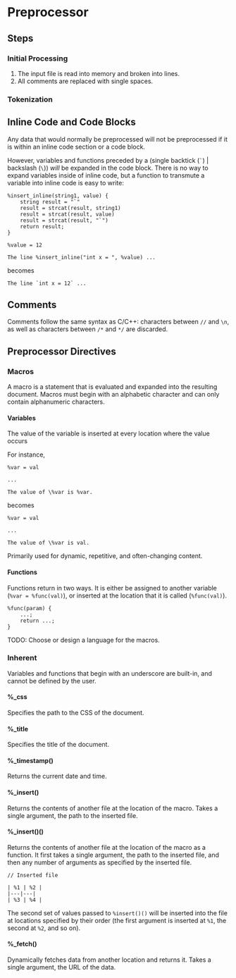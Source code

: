 # Preprocessor

## Steps

### Initial Processing

1. The input file is read into memory and broken into lines.
2. All comments are replaced with single spaces.

### Tokenization

## Inline Code and Code Blocks

Any data that would normally be preprocessed will not be preprocessed if it is within an inline code section or a code block.

However, variables and functions preceded by a (single backtick (`` ` ``) | backslash (`\`)) *will* be expanded in the code block. There is no way to expand variables inside of inline code, but a function to transmute a variable into inline code is easy to write:

```
%insert_inline(string1, value) {
	string result = "`"
	result = strcat(result, string1)
	result = strcat(result, value)
	result = strcat(result, "`")
	return result;
}

%value = 12

The line %insert_inline("int x = ", %value) ...
```

becomes

```
The line `int x = 12` ...
```

## Comments

Comments follow the same syntax as C/C++: characters between `//` and `\n`, as well as characters between `/*` and `*/` are discarded.

## Preprocessor Directives

### Macros

A macro is a statement that is evaluated and expanded into the resulting document. Macros must begin with an alphabetic character and can only contain alphanumeric characters.

#### Variables

The value of the variable is inserted at every location where the value occurs

For instance,
```
%var = val

...

The value of \%var is %var.
```
becomes
```
%var = val

...

The value of \%var is val.
```

Primarily used for dynamic, repetitive, and often-changing content.

#### Functions

Functions return in two ways. It is either be assigned to another variable (`%var = %func(val)`), or inserted at the location that it is called (`%func(val)`).

```
%func(param) {
	...;
	return ...;
}
```

TODO: Choose or design a language for the macros.

### Inherent

Variables and functions that begin with an underscore are built-in, and cannot be defined by the user.

#### %_css

Specifies the path to the CSS of the document.

#### %_title

Specifies the title of the document.

#### %_timestamp()

Returns the current date and time.

#### %_insert()

Returns the contents of another file at the location of the macro. Takes a single argument, the path to the inserted file.

#### %_insert()()

Returns the contents of another file at the location of the macro as a function. It first takes a single argument, the path to the inserted file, and then any number of arguments as specified by the inserted file.

```
// Inserted file

| %1 | %2 |
|---|---|
| %3 | %4 |
```

The second set of values passed to `%insert()()` will be inserted into the file at locations specified by their order (the first argument is inserted at `%1`, the second at `%2`, and so on).

#### %_fetch()

Dynamically fetches data from another location and returns it. Takes a single argument, the URL of the data.